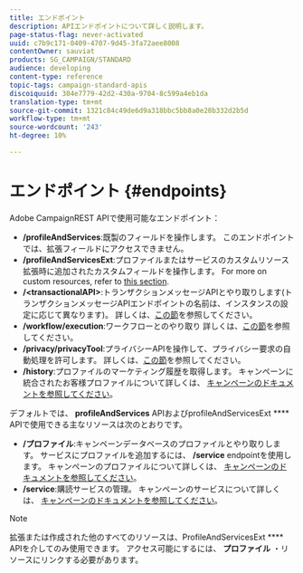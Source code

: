 ```yaml
---
title: エンドポイント
description: APIエンドポイントについて詳しく説明します。
page-status-flag: never-activated
uuid: c7b9c171-0409-4707-9d45-3fa72aee8008
contentOwner: sauviat
products: SG_CAMPAIGN/STANDARD
audience: developing
content-type: reference
topic-tags: campaign-standard-apis
discoiquuid: 304e7779-42d2-430a-9704-8c599a4eb1da
translation-type: tm+mt
source-git-commit: 1321c84c49de6d9a318bbc5bb8a0e28b332d2b5d
workflow-type: tm+mt
source-wordcount: '243'
ht-degree: 10%

---
```



# エンドポイント {#endpoints}

Adobe CampaignREST APIで使用可能なエンドポイント：

* **/profileAndServices**:既製のフィールドを操作します。 このエンドポイントでは、拡張フィールドにアクセスできません。
* **/profileAndServicesExt**:プロファイルまたはサービスのカスタムリソース拡張時に追加されたカスタムフィールドを操作します。 For more on custom resources, refer to [this section](../../api/using/custom-resources.md).
* **/&lt;transactionalAPI>**:トランザクションメッセージAPIとやり取りします(トランザクションメッセージAPIエンドポイントの名前は、インスタンスの設定に応じて異なります)。 詳しくは、[この節](../../api/using/managing-transactional-messages.md)を参照してください。
* **/workflow/execution**:ワークフローとのやり取り 詳しくは、[この節](../../api/using/controlling-a-workflow.md)を参照してください。
* **/privacy/privacyTool**:プライバシーAPIを操作して、プライバシー要求の自動処理を許可します。 詳しくは、[この節](../../api/using/creating-a-privacy-request.md)を参照してください。
* **/history**:プロファイルのマーケティング履歴を取得します。 キャンペーンに統合されたお客様プロファイルについて詳しくは、 [キャンペーンのドキュメントを参照してください](https://helpx.adobe.com/campaign/standard/audiences/using/integrated-customer-profile.html)。

デフォルトでは、 **profileAndServices** APIおよびprofileAndServicesExt **** APIで使用できる主なリソースは次のとおりです。

* **/プロファイル**:キャンペーンデータベースのプロファイルとやり取りします。 サービスにプロファイルを追加するには、 **/service** endpointを使用します。 キャンペーンのプロファイルについて詳しくは、 [キャンペーンのドキュメントを参照してください](https://helpx.adobe.com/campaign/standard/audiences/using/about-profiles.html)。
* **/service**:購読サービスの管理。 キャンペーンのサービスについて詳しくは、 [キャンペーンのドキュメントを参照してください](https://helpx.adobe.com/campaign/standard/audiences/using/creating-a-service.html)。

>[!NOTE]
>
>拡張または作成された他のすべてのリソースは、ProfileAndServicesExt **** APIを介してのみ使用できます。 アクセス可能にするには、 **プロファイル** ・リソースにリンクする必要があります。
